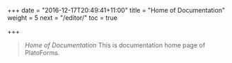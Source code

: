 +++
date = "2016-12-17T20:49:41+11:00"
title = "Home of Documentation"
weight = 5
next = "/editor/"
toc = true

+++

> *Home of Documentation* This is documentation home page of PlatoForms.
